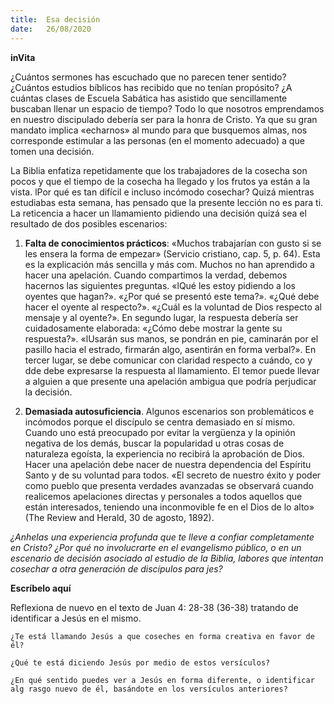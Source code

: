 ```yaml
---
title:  Esa decisión
date:   26/08/2020
---
```


**inVita**

¿Cuántos sermones has escuchado que no parecen tener sentido? ¿Cuántos estudios bíblicos has recibido que no tenían propósito? ¿A cuántas clases de Escuela Sabática has asistido que sencillamente buscaban llenar un espacio de tiempo? Todo lo que nosotros emprendamos en nuestro discipulado debería ser para la honra de Cristo. Ya que su gran mandato implica «echarnos» al mundo para que busquemos almas, nos corresponde estimular a las personas (en el momento adecuado) a que tomen una decisión.

La Biblia enfatiza repetidamente que los trabajadores de la cosecha son pocos y que el tiempo de la cosecha ha llegado y los frutos ya están a la vista. lPor qué es tan difícil e incluso incómodo cosechar? Quizá mientras estudiabas esta semana, has pensado que la presente lección no es para ti. La reticencia a hacer un llamamiento pidiendo una decisión quizá sea el resultado de dos posibles escenarios:

1. **Falta de conocimientos prácticos**: «Muchos trabajarían con gusto si se les ensera la forma de empezar» (Servicio cristiano, cap. 5, p. 64). Esta es la explicación más sencilla y más com. Muchos no han aprendido a hacer una apelación. Cuando compartimos la verdad, debemos hacernos las siguientes preguntas. «lQué les estoy pidiendo a los oyentes que hagan?». «¿Por qué se presentó este tema?». «¿Qué debe hacer el oyente al respecto?». «¿Cuál es la voluntad de Dios respecto al mensaje y al oyente?». En segundo lugar, la respuesta debería ser cuidadosamente elaborada: «¿Cómo debe mostrar la gente su respuesta?». «lUsarán sus manos, se pondrán en pie, caminarán por el pasillo hacia el estrado, firmarán algo, asentirán en forma verbal?». En tercer lugar, se debe comunicar con claridad respecto a cuándo, co y dde debe expresarse la respuesta al llamamiento. El temor puede llevar a alguien a que presente una apelación ambigua que podría perjudicar la decisión.

2. **Demasiada autosuficiencia**. Algunos escenarios son problemáticos e incómodos porque el discípulo se centra demasiado en sí mismo. Cuando uno está preocupado por evitar la vergüenza y la opinión negativa de los demás, buscar la popularidad u otras cosas de naturaleza egoísta, la experiencia no recibirá la aprobación de Dios. Hacer una apelación debe nacer de nuestra dependencia del Espíritu Santo y de su voluntad para todos. «El secreto de nuestro éxito y poder como pueblo que presenta verdades avanzadas se observará cuando realicemos apelaciones directas y personales a todos aquellos que están interesados, teniendo una inconmovible fe en el Dios de lo alto» (The Review and Herald, 30 de agosto, 1892).

_¿Anhelas una experiencia profunda que te lleve a confiar completamente en Cristo? ¿Por qué no involucrarte en el evangelismo público, o en un escenario de decisión asociado al estudio de la Biblia, labores que intentan cosechar a otra generación de discípulos para jes?_

**Escríbelo aquí**

Reflexiona de nuevo en el texto de Juan 4: 28-38 (36-38) tratando de identificar a Jesús en el mismo.

`¿Te está llamando Jesús a que coseches en forma creativa en favor de él?`

`¿Qué te está diciendo Jesús por medio de estos versículos?`

`¿En qué sentido puedes ver a Jesús en forma diferente, o identificar alg rasgo nuevo de él, basándote en los versículos anteriores?`
